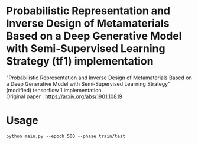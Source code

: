 # Probabilistic Representation and Inverse Design of Metamaterials Based on a Deep Generative Model with Semi‐Supervised Learning Strategy (tf1) implementation
"Probabilistic Representation and Inverse Design of Metamaterials Based on a Deep Generative Model with Semi‐Supervised Learning Strategy" (modified) tensorflow 1 implementation  
Original paper : https://arxiv.org/abs/1901.10819

# Usage
~~~
python main.py --epoch 500 --phase train/test
~~~

